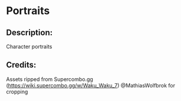 # Portraits

## Description: 

Character portraits

## Credits: 

Assets ripped from Supercombo.gg (https://wiki.supercombo.gg/w/Waku_Waku_7)
@MathiasWolfbrok for cropping

